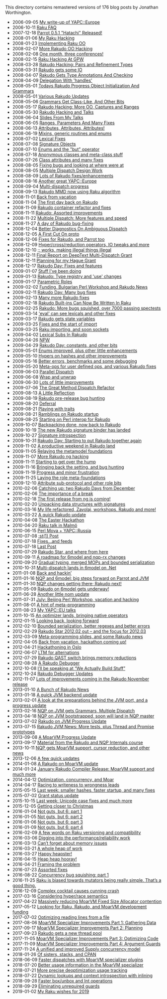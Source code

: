 This directory contains remastered versions of 176 blog posts by Jonathan Worthington.

- 2006-09-05 [My write-up of YAPC::Europe](My-write-up-of-YAPC-Europe.md)
- 2006-10-11 [Raku FAQ](Raku-FAQ.md)
- 2007-12-18 [Parrot 0.5.1 &quot;Hatachi&quot; Released!](Parrot-051-Hatachi-Released.md)
- 2008-01-06 [My Raku Hacking](My-Raku-Hacking.md)
- 2008-01-23 [Implementing Raku OO](Implementing-Raku-OO.md)
- 2008-02-07 [More Rakudo OO Hacking](More-Rakudo-OO-Hacking.md)
- 2008-02-08 [One month, three conferences!](One-month-three-conferences.md)
- 2008-02-15 [Raku Hacking At GPW](Raku-Hacking-At-GPW.md)
- 2008-03-28 [Rakudo Hacking: Pairs and Refinement Types](Rakudo-Hacking-Pairs-and-Refinement-Types.md)
- 2008-03-31 [Rakudo gets some IO](Rakudo-gets-some-IO.md)
- 2008-04-07 [Rakudo Gets Type Annotations And Checking](Rakudo-Gets-Type-Annotations-And-Checking.md)
- 2008-04-09 [Delegation With 'handles'](Delegation-With-handles.md)
- 2008-05-01 [Todays Rakudo Progress Object Initialization And Grammars](Todays-Rakudo-Progress-Object-Initialization-And-Grammars.md)
- 2008-05-01 [Various Rakudo Updates](Various-Rakudo-Updates.md)
- 2008-05-06 [Grammars Get Class-Like, And Other Bits](Grammars-Get-Class-Like-And-Other-Bits.md)
- 2008-05-17 [Rakudo Hacking: More OO, Captures and Ranges](Rakudo-Hacking-More-OO-Captures-and-Ranges.md)
- 2008-05-30 [Rakudo Hacking and Talks](Rakudo-Hacking-and-Talks.md)
- 2008-06-04 [Slides From My Talks](Slides-From-My-Talks.md)
- 2008-06-05 [Ranges, Parameters And Many Fixes](Ranges-Parameters-And-Many-Fixes.md)
- 2008-06-13 [Attributes, Attributes, Attributes!](Attributes-Attributes-Attributes.md)
- 2008-06-19 [Mixins, generic routines and enums](Mixins-generic-routines-and-enums.md)
- 2008-07-02 [Lexical Fixes](Lexical-Fixes.md)
- 2008-07-08 [Signature Objects](Signature-Objects.md)
- 2008-07-10 [Enums and the &quot;but&quot; operator](Enums-and-the-but-operator.md)
- 2008-07-18 [Anonymous classes and meta-class stuff](Anonymous-classes-and-meta-class-stuff.md)
- 2008-07-26 [Class attributes and many fixes](Class-attributes-and-many-fixes.md)
- 2008-08-05 [Fixing bugs and looking at where were at](Fixing-bugs-and-looking-at-where-were-at.md)
- 2008-08-05 [Multiple Dispatch Design Work](Multiple-Dispatch-Design-Work.md)
- 2008-08-09 [Lots of Rakudo fixes/enhancements](Lots-of-Rakudo-fixes-enhancements.md)
- 2008-08-16 [Another great YAPC::Europe](Another-great-YAPC-Europe.md)
- 2008-09-04 [Multi-dispatch progress](Multi-dispatch-progress.md)
- 2008-09-13 [Rakudo MMD now using Raku algorithm](Rakudo-MMD-now-using-Raku-algorithm.md)
- 2008-11-01 [Back from vacation](Back-from-vacation.md)
- 2008-11-04 [The first day back on Rakudo](The-first-day-back-on-Rakudo.md)
- 2008-11-09 [Rakudo container refactor and fixes](Rakudo-container-refactor-and-fixes.md)
- 2008-11-11 [Rakudo: Assorted improvements](Rakudo-Assorted-improvements.md)
- 2008-11-22 [Multiple Dispatch: More features and speed](Multiple-Dispatch-More-features-and-speed.md)
- 2008-11-27 [A day of Rakudo bug-fixing](A-day-of-Rakudo-bug-fixing.md)
- 2008-12-04 [Better Diagnostics On Ambiguous Dispatch](Better-Diagnostics-On-Ambiguous-Dispatch.md)
- 2008-12-05 [A First Cut On proto](A-First-Cut-On-proto.md)
- 2008-12-06 [Fixes for Rakudo, and Parrot too](Fixes-for-Rakudo-and-Parrot-too.md)
- 2008-12-09 [Hyper/cross/reduction operators, IO tweaks and more](Hyper-cross-reduction-operators-IO-tweaks-and-more.md)
- 2008-12-10 [;; works, making illegal things illegal](works-making-illegal-things-illegal.md)
- 2008-12-11 [Final Report on DeepText Multi-Dispatch Grant](Final-Report-on-DeepText-Multi-Dispatch-Grant.md)
- 2008-12-11 [Planning for my Hague Grant](Planning-for-my-Hague-Grant.md)
- 2008-12-17 [Rakudo Day: Fixes and features](Rakudo-Day-Fixes-and-features.md)
- 2009-01-07 [Stuff I've been doing](Stuff-Ive-been-doing.md)
- 2009-01-13 [Rakudo: Type registry and 'use' changes](Rakudo-Type-registry-and-use-changes.md)
- 2009-01-17 [Parametric Roles](Parametric-Roles.md)
- 2009-02-02 [Funding, Bulgarian Perl Workshop and Rakudo News](Funding-Bulgarian-Perl-Workshop-and-Rakudo-News.md)
- 2009-02-11 [Rakudo Day: Many bug fixes](Rakudo-Day-Many-bug-fixes.md)
- 2009-02-13 [Many more Rakudo fixes](Many-more-Rakudo-fixes.md)
- 2009-02-18 [Rakudo Built-ins Can Now Be Written In Raku](Rakudo-Built-ins-Can-Now-Be-Written-In-Raku.md)
- 2009-02-25 [Rakudo: More bugs squished, over 7000 passing spectests](Rakudo-More-bugs-squished-over-7000-passing-spectests.md)
- 2009-03-14 ['eval' can see lexicals and other fixes](eval-can-see-lexicals-and-other-fixes.md)
- 2009-03-17 [Rakudo gets state variables](Rakudo-gets-state-variables.md)
- 2009-03-25 [Fixes and the start of import](Fixes-and-the-start-of-import.md)
- 2009-03-25 [Raku importing, and soon sockets](Raku-importing-and-soon-sockets.md)
- 2009-04-02 [Lexical Subs In Rakudo](Lexical-Subs-In-Rakudo.md)
- 2009-04-26 [NPW](NPW.md)
- 2009-04-29 [Rakudo Day: constants, and other bits](Rakudo-Day-constants-and-other-bits.md)
- 2009-05-01 [Enums improved, plus other little enhancements](Enums-improved-plus-other-little-enhancements.md)
- 2009-05-10 [Hypers on hashes and other improvements](Hypers-on-hashes-and-other-improvements.md)
- 2009-05-16 [Better errors, benchmarks and some debugging](Better-errors-benchmarks-and-some-debugging.md)
- 2009-05-20 [Meta-ops for user defined ops, and various Rakudo fixes](Meta-ops-for-user-defined-ops-and-various-Rakudo-fixes.md)
- 2009-06-03 [Parallel Dispatch](Parallel-Dispatch.md)
- 2009-06-08 [Wrap and unwrap](Wrap-and-unwrap.md)
- 2009-06-30 [Lots of little improvements](Lots-of-little-improvements.md)
- 2009-07-06 [The Great Method Dispatch Refactor](The-Great-Method-Dispatch-Refactor.md)
- 2009-08-13 [A Little Reflection](A-Little-Reflection.md)
- 2009-08-19 [Rakudo pre-release bug hunting](Rakudo-pre-release-bug-hunting.md)
- 2009-08-20 [Deferral](Deferral.md)
- 2009-08-21 [Playing with traits](Playing-with-traits.md)
- 2009-08-21 [Ramblings on Rakudo startup](Ramblings-on-Rakudo-startup.md)
- 2009-08-25 [Starting on Perl interop for Rakudo](Starting-on-Perl-interop-for-Rakudo.md)
- 2009-10-07 [Backpacking done, now back to Rakudo](Backpacking-done-now-back-to-Rakudo.md)
- 2009-10-19 [The new Rakudo signature binder has landed](The-new-Rakudo-signature-binder-has-landed.md)
- 2009-10-27 [Signature introspection](Signature-introspection.md)
- 2009-10-31 [Rakudo Day: Starting to put Rakudo together again](Rakudo-Day-Starting-to-put-Rakudo-together-again.md)
- 2009-11-02 [A productive weekend in Rakudo land](A-productive-weekend-in-Rakudo-land.md)
- 2009-11-05 [Relaying the metamodel foundations](Relaying-the-metamodel-foundations.md)
- 2009-11-07 [More Rakudo ng hacking](More-Rakudo-ng-hacking.md)
- 2009-11-11 [Starting to get over the hump](Starting-to-get-over-the-hump.md)
- 2009-11-16 [Bringing back the setting, and bug hunting](Bringing-back-the-setting-and-bug-hunting.md)
- 2009-11-19 [Progress and minor frustration](Progress-and-minor-frustration.md)
- 2009-11-25 [Laying the role meta-foundations](Laying-the-role-meta-foundations.md)
- 2009-12-10 [Attribute sub-protocol and other role bits](Attribute-sub-protocol-and-other-role-bits.md)
- 2010-02-06 [Catching up: two Rakudo Days from December](Catching-up-two-Rakudo-Days-from-December.md)
- 2010-02-06 [The importance of a break](The-importance-of-a-break.md)
- 2010-02-18 [The first release from ng is coming!](The-first-release-from-ng-is-coming.md)
- 2010-02-20 [Unpacking data structures with signatures](Unpacking-data-structures-with-signatures.md)
- 2010-03-16 [My life refactored, Zavolaj, workshops, Rakudo and more!](My-life-refactored-Zavolaj-workshops-Rakudo-and-more.md)
- 2010-03-22 [A quick Rakudo update](A-quick-Rakudo-update.md)
- 2010-04-08 [The Easter Hackathon](The-Easter-Hackathon.md)
- 2010-04-20 [Raku talk in Malmö](Raku-talk-in-Malmö.md)
- 2010-06-15 [Perl Mova + YAPC::Russia](Perl-Mova-YAPC-Russia.md)
- 2010-07-08 [:st(1) Post](st1-Post.md)
- 2010-07-18 [Fixes…and feeds](Fixes-and-feeds.md)
- 2010-07-18 [Last Post](Last-Post.md)
- 2010-07-29 [Rakudo Star, and where from here](Rakudo-Star-and-where-from-here.md)
- 2010-09-11 [A roadmap for 6model and nqp-rx changes](A-roadmap-for-6model-and-nqp-rx-changes.md)
- 2010-09-20 [Gradual typing, merged MOPs and bounded serialization](Gradual-typing-merged-MOPs-and-bounded-serialization.md)
- 2010-10-31 [Multi-dispatch lands in 6model on .Net](Multi-dispatch-lands-in-6model-on-Net.md)
- 2011-01-08 [Back and hackin’](Back-and-hackin.md)
- 2011-01-16 [NQP and 6model: big steps forward on Parrot and JVM](NQP-and-6model-big-steps-forward-on-Parrot-and-JVM.md)
- 2011-01-30 [NQP changes getting there; Rakudo next!](NQP-changes-getting-there-Rakudo-next.md)
- 2011-05-09 [Rakudo on 6model gets underway!](Rakudo-on-6model-gets-underway.md)
- 2011-06-28 [Another little nom update](Another-little-nom-update.md)
- 2011-07-31 [July: Beijing Perl Workshop, vacation and hacking](July-Beijing-Perl-Workshop-vacation-and-hacking.md)
- 2011-08-01 [A hint of meta-programming](A-hint-of-meta-programming.md)
- 2011-08-23 [My YAPC::EU talks](My-YAPC-EU-talks.md)
- 2011-10-15 [An optimizer lands, bringing native operators](An-optimizer-lands-bringing-native-operators.md)
- 2012-01-15 [Looking back, looking forward](Looking-back-looking-forward.md)
- 2012-02-10 [Bounded serialization, better regexes and better errors](Bounded-serialization-better-regexes-and-better-errors.md)
- 2012-02-29 [Rakudo Star 2012.02 out – and the focus for 2012.03](Rakudo-Star-201202-out-and-the-focus-for-201203.md)
- 2012-03-09 [Meta-programming slides, and some Rakudo news](Meta-programming-slides-and-some-Rakudo-news.md)
- 2012-04-05 [Back from vacation, hackathon coming up!](Back-from-vacation-hackathon-coming-up.md)
- 2012-04-21 [Hackathoning in Oslo](Hackathoning-in-Oslo.md)
- 2012-06-07 [LTM for alternations](LTM-for-alternations.md)
- 2012-07-29 [Rakudo QAST switch brings memory reductions](Rakudo-QAST-switch-brings-memory-reductions.md)
- 2012-08-28 [A Rakudo Debugger](A-Rakudo-Debugger.md)
- 2012-10-08 [I’ll be speaking at “We Actually Build Stuff”](Ill-be-speaking-at-We-Actually-Build-Stuff.md)
- 2012-10-24 [Rakudo Debugger Updates](Rakudo-Debugger-Updates.md)
- 2012-11-07 [Lots of improvements coming in the Rakudo November release](Lots-of-improvements-coming-in-the-Rakudo-November-release.md)
- 2013-01-10 [A Bunch of Rakudo News](A-Bunch-of-Rakudo-News.md)
- 2013-01-18 [A quick JVM backend update](A-quick-JVM-backend-update.md)
- 2013-02-01 [A look at the preparations behind the JVM port, and a progress update](A-look-at-the-preparations-behind-the-JVM-port-and-a-progress-update.md)
- 2013-02-16 [NQP on JVM gets Grammars, Multiple Dispatch](NQP-on-JVM-gets-Grammars-Multiple-Dispatch.md)
- 2013-04-18 [NQP on JVM bootstrapped, soon will land in NQP master](NQP-on-JVM-bootstrapped-soon-will-land-in-NQP-master.md)
- 2013-07-02 [Rakudo on JVM Progress Update](Rakudo-on-JVM-Progress-Update.md)
- 2013-07-15 [Rakudo JVM News: More tests, plus Thread and Promise prototypes](Rakudo-JVM-News-More-tests-plus-Thread-and-Promise-prototypes.md)
- 2013-09-08 [A MoarVM Progress Update](A-MoarVM-Progress-Update.md)
- 2013-09-17 [Material from the Rakudo and NQP Internals course](Material-from-the-Rakudo-and-NQP-Internals-course.md)
- 2013-10-11 [NQP gets MoarVM support, cursor reduction, and other news](NQP-gets-MoarVM-support-cursor-reduction-and-other-news.md)
- 2013-12-06 [A few quick updates](A-few-quick-updates.md)
- 2014-01-08 [A Rakudo on MoarVM update](A-Rakudo-on-MoarVM-update.md)
- 2014-01-24 [January Rakudo Compiler Release: MoarVM support and much more](January-Rakudo-Compiler-Release-MoarVM-support-and-much-more.md)
- 2014-04-12 [Optimization, concurrency, and Moar](Optimization-concurrency-and-Moar.md)
- 2014-04-17 [Racing to writeness to wrongness leads](Racing-to-writeness-to-wrongness-leads.md)
- 2015-05-15 [Last week: smaller hashes, faster startup, and many fixes](Last-week-smaller-hashes-faster-startup-and-many-fixes.md)
- 2015-07-02 [Grant status update](Grant-status-update.md)
- 2015-10-15 [Last week: Unicode case fixes and much more](Last-week-Unicode-case-fixes-and-much-more.md)
- 2015-12-05 [Getting closer to Christmas](Getting-closer-to-Christmas.md)
- 2016-01-04 [Not guts, but 6: part 1](Not-guts-but-6-part-1.md)
- 2016-01-05 [Not guts, but 6: part 2](Not-guts-but-6-part-2.md)
- 2016-01-06 [Not guts, but 6: part 3](Not-guts-but-6-part-3.md)
- 2016-01-09 [Not guts, but 6: part 4](Not-guts-but-6-part-4.md)
- 2016-02-09 [A few words on Raku versioning and compatibility](A-few-words-on-Raku-versioning-and-compatibility.md)
- 2016-03-06 [Digging into the performance/reliability work](Digging-into-the-performance-reliability-work.md)
- 2016-03-13 [Can’t forget about memory issues](Cant-forget-about-memory-issues.md)
- 2016-03-21 [A whole heap of work](A-whole-heap-of-work.md)
- 2016-03-27 [Happy heapster!](Happy-heapster.md)
- 2016-04-15 [Heap heap hooray!](Heap-heap-hooray.md)
- 2016-04-21 [Framing the problem](Framing-the-problem.md)
- 2016-07-23 [Assorted fixes](Assorted-fixes.md)
- 2016-08-22 [Concurrency bug squishing: part 1](Concurrency-bug-squishing-part-1.md)
- 2016-11-25 [Raku is biased towards mutators being really simple. That’s a good thing.](Raku-is-biased-towards-mutators-being-really-simple-Thats-a-good-thing.md)
- 2016-12-09 [Complex cocktail causes cunning crash](Complex-cocktail-causes-cunning-crash.md)
- 2017-03-16 [Considering hyper/race semantics](Considering-hyper-race-semantics.md)
- 2017-04-22 [Massively reducing MoarVM Fixed Size Allocator contention](Massively-reducing-MoarVM-Fixed-Size-Allocator-contention.md)
- 2017-05-12 [Looking for Raku, Rakudo, and MoarVM development funding](Looking-for-Raku-Rakudo-and-MoarVM-development-funding.md)
- 2017-07-02 [Optimizing reading lines from a file](Optimizing-reading-lines-from-a-file.md)
- 2017-08-06 [MoarVM Specializer Improvements Part 1: Gathering Data](MoarVM-Specializer-Improvements-Part-1-Gathering-Data.md)
- 2017-09-17 [MoarVM Specializer Improvements Part 2: Planning](MoarVM-Specializer-Improvements-Part-2-Planning.md)
- 2017-09-23 [Rakudo gets a new thread pool](Rakudo-gets-a-new-thread-pool.md)
- 2017-11-05 [MoarVM Specializer Improvements Part 3: Optimizing Code](MoarVM-Specializer-Improvements-Part-3-Optimizing-Code.md)
- 2017-11-09 [MoarVM Specializer Improvements Part 4: Argument Guards](MoarVM-Specializer-Improvements-Part-4-Argument-Guards.md)
- 2017-11-24 [A unified and improved Supply concurrency model](A-unified-and-improved-Supply-concurrency-model.md)
- 2018-01-26 [Of sisters, stacks, and CPAN](Of-sisters-stacks-and-CPAN.md)
- 2018-06-09 [Faster dispatches with MoarVM specializer plugins](Faster-dispatches-with-MoarVM-specializer-plugins.md)
- 2018-07-20 [Better usage information in the MoarVM specializer](Better-usage-information-in-the-MoarVM-specializer.md)
- 2018-07-21 [More precise deoptimization usage tracking](More-precise-deoptimization-usage-tracking.md)
- 2018-07-22 [Dynamic lookups and context introspection with inlining](Dynamic-lookups-and-context-introspection-with-inlining.md)
- 2018-09-28 [Faster box/unbox and Int operations](Faster-box-unbox-and-Int-operations.md)
- 2018-09-29 [Eliminating unrequired guards](Eliminating-unrequired-guards.md)
- 2019-01-02 [My Raku wishes for 2019](My-Raku-wishes-for-2019.md)
